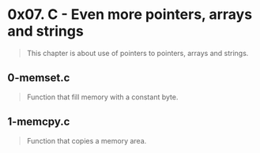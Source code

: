 # 0x07. C - Even more pointers, arrays and strings
> This chapter is about use of pointers to pointers, arrays and strings.

## 0-memset.c
> Function that fill memory with a constant byte.

## 1-memcpy.c
> Function that copies a memory area.

